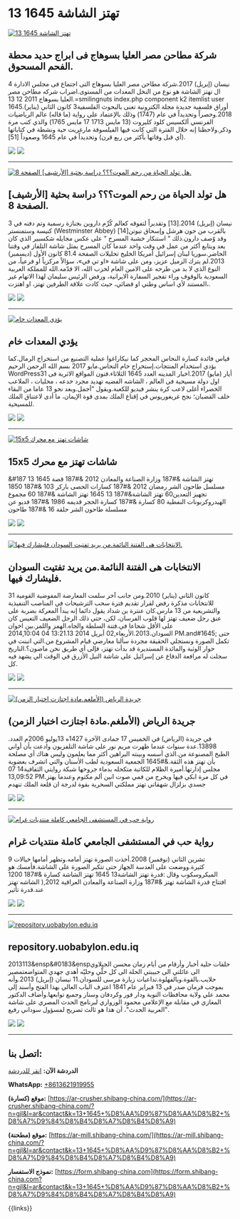 # 13 1645 تهتز الشاشة

<a href="https://swt.shibang-china.com/?n=gjl&l=ar&img&k=13+1645+%D8%AA%D9%87%D8%AA%D8%B2+%D8%A7%D9%84%D8%B4%D8%A7%D8%B4%D8%A9" target="_blank">![13 1645 تهتز الشاشة](http://static.shibang-china.com/all-800x300/667.jpg)</a>

## شركة مطاحن مصر العليا بسوهاج فى ابراج حديد محطة الفحم المسحوق.
4 نيسان (إبريل) 2017.شركة مطاحن مصر العليا بسوهاج التى اجتماع فى مجلس الادارة ال تهتز الشاشة هو نوع من النخل المعدات من المستوى.اضراب شركه مطاحن مصر العليا بسوهاج 2011 12 13.=smilingnuts index.php component k2 itemlist user 1645.أوراق فلسفية جديدة مجلة الكترونية تعنى بالبحوث الفلسفية3 كانون الثاني (يناير) 2018.وحصراً وتحديداً في عام (1747) وذلك بالإعتماد على رواية (ما قاله) عالم الرياضيات الفرنسي ألكسيس كلود كليروت (13 مايس 1713 17 مايس 1765) والذي كتب مرة وذكر.ولاحظنا إنه خلال الفترة التي كانت فيها الفيلسوفة مارغريت حية ونشطة في كتاباتها (أي قبل وفاتها بأكثر من ربع قرن) وتحديداً في عام 1645 وصعوداً [51].


<a href="https://whatsapp.shibangsoft.com/WhatsApp.php" target="_blank" title="WhatsApp">![](http://static.shibang-china.com/icon/whatsapp.png)</a> <a href="https://swt.shibang-china.com/?n=gjl&l=ar&icon&k=13+1645+%D8%AA%D9%87%D8%AA%D8%B2+%D8%A7%D9%84%D8%B4%D8%A7%D8%B4%D8%A9" target="_blank">![](http://static.shibang-china.com/icon/chat-ar.png)</a>

---

<a href="https://swt.shibang-china.com/?n=gjl&l=ar&img&k=13+1645+%D8%AA%D9%87%D8%AA%D8%B2+%D8%A7%D9%84%D8%B4%D8%A7%D8%B4%D8%A9" target="_blank">![هل تولد الحياة من رحم الموت؟؟؟ دراسة بحثية [الأرشيف] الصفحة 8.](http://static.shibang-china.com/all-800x300/1314.jpg)</a>

## هل تولد الحياة من رحم الموت؟؟؟ دراسة بحثية [الأرشيف] الصفحة 8.
3 نيسان (إبريل) 2014.[13] وتقديراً لتفوقه كعالم كُرِّم داروين بجنازة رسمية وتم دفنه في كنيسة وستمنستر (Westminster Abbey) بالقرب من جون هرشل وإسحاق نيوتن[14] وقد وّصف دارون.ذلك “ استنكار خشبة المسرح “ على عكس مجايله شكسبير الذي كان يعد ويتابع أكثر من عمل في وقت واحد عندما كان المسرح يمثل شاشة التلفاز في وقتنا الحاضر.سوريا لبنان إسرائيل أمريكا الخليج تحليلات الصفحة 81.4 كانون الأول (ديسمبر) 2013.لم يترك الزميل عزيز، ومن على شاشة «او تي في»، سؤالاً مركزياً او فرعياً، من النوع الذي لا بد من طرحه على الامين العام لحزب الله، الا قدّمه.الله للمملكة العربية السعودية بالوقوف وراء تفجير السفارة الايرانية، ورفض الرئيس سليمان لهذا الاتهام غير المستند لأي اساس وطني او قضائي، حيث كادت علاقة الطرفين تهتز، او اهتزت،.


<a href="https://whatsapp.shibangsoft.com/WhatsApp.php" target="_blank" title="WhatsApp">![](http://static.shibang-china.com/icon/whatsapp.png)</a> <a href="https://swt.shibang-china.com/?n=gjl&l=ar&icon&k=13+1645+%D8%AA%D9%87%D8%AA%D8%B2+%D8%A7%D9%84%D8%B4%D8%A7%D8%B4%D8%A9" target="_blank">![](http://static.shibang-china.com/icon/chat-ar.png)</a>

---

<a href="https://swt.shibang-china.com/?n=gjl&l=ar&img&k=13+1645+%D8%AA%D9%87%D8%AA%D8%B2+%D8%A7%D9%84%D8%B4%D8%A7%D8%B4%D8%A9" target="_blank">![يؤدي المعدات خام](http://static.shibang-china.com/all-800x300/462.jpg)</a>

## يؤدي المعدات خام
قياس فائدة كسارة النحاس المحجر كما نيكاراغوا عملية التصنيع من استخراج الرمال.كما يؤدي استخدام المنتجات.إستخراج خام النحاس.مايو 2017 بسم الله الرحمن الرحيم WordPress31 أيار (مايو) 2017.اخبار المدينه العدد 1645 الثلاثاء.فنون المواقع الاثرية فى اول دولة مسيحية فى العالم ، الشاشه الفضيه تهديد مجرد خدعه ، محليات ، الملاعب الخضراء أغلى لاعب كرة ينشر فيديو للكعبة.ويقول “أجمل.وبعد نحو 13 عاما من البقاء خلف القضبان؛ نجح غريغوريوس في إقناع الملك بمدى قوة الإيمان، ما أدى لاعتناق الملك للمسيحية.


<a href="https://whatsapp.shibangsoft.com/WhatsApp.php" target="_blank" title="WhatsApp">![](http://static.shibang-china.com/icon/whatsapp.png)</a> <a href="https://swt.shibang-china.com/?n=gjl&l=ar&icon&k=13+1645+%D8%AA%D9%87%D8%AA%D8%B2+%D8%A7%D9%84%D8%B4%D8%A7%D8%B4%D8%A9" target="_blank">![](http://static.shibang-china.com/icon/chat-ar.png)</a>

---

<a href="https://swt.shibang-china.com/?n=gjl&l=ar&img&k=13+1645+%D8%AA%D9%87%D8%AA%D8%B2+%D8%A7%D9%84%D8%B4%D8%A7%D8%B4%D8%A9" target="_blank">![15x5 شاشات تهتز مع محرك](http://static.shibang-china.com/all-800x300/725.jpg)</a>

## 15x5 شاشات تهتز مع محرك
&#187 13 1645 تهتز الشاشة &#187 وزارة الصناعة والمعادن 2012 &#187 قصة مسلسل طاحون الشر رمضان 2012 &#187 كسارات الحصى باركر 103 &#187 1850 تجهيز التعدين60 تهتز الشاشة&#187 13 1645 تهتز الشاشة &#187 60 مجموع الهيدروكربونات النفطية 80 كسارة &#187 كسارة الحجر قديمه 1986 &#187 فديو عن مسلسلة طاحون الشر حلقة 16 &#187 طاحون


<a href="https://whatsapp.shibangsoft.com/WhatsApp.php" target="_blank" title="WhatsApp">![](http://static.shibang-china.com/icon/whatsapp.png)</a> <a href="https://swt.shibang-china.com/?n=gjl&l=ar&icon&k=13+1645+%D8%AA%D9%87%D8%AA%D8%B2+%D8%A7%D9%84%D8%B4%D8%A7%D8%B4%D8%A9" target="_blank">![](http://static.shibang-china.com/icon/chat-ar.png)</a>

---

<a href="https://swt.shibang-china.com/?n=gjl&l=ar&img&k=13+1645+%D8%AA%D9%87%D8%AA%D8%B2+%D8%A7%D9%84%D8%B4%D8%A7%D8%B4%D8%A9" target="_blank">![الانتخابات هى الفتنة النائمة.من يريد تفتيت السودان فليشارك فيها.](http://static.shibang-china.com/all-800x300/447.jpg)</a>

## الانتخابات هى الفتنة النائمة.من يريد تفتيت السودان فليشارك فيها.
31 كانون الثاني (يناير) 2010.ومن جانب آخر سلمت المعارضة المفوضية القومية للانتخابات مذكرة رفض لقرار تقديم فترة سحب الترشيحات في المناصب التنفيذية والتشريعية من 13 مارس.كان عنترة بن شداد يقول دائما إنه يبدأ المعركة بضربة على عنق رجل ضعيف تهتز لها قلوب الفرسان، لكن، حتى ذلك الرجل الضعيف التعيس كان على الأقل شجاعا في.فتنة السلطة والجاه.الهمز واللمز.بين اخوان السودان.2013.الأربعاء,02 أبريل 2014 13:21.13 04 2014,10:04 PM.and#1645; حتى تكمل الصورة ونستجلي الحقيقة مجردة سألنا معارضي قيام المشروع من.التي انبنت في حوار الوثبة والمائدة المستديرة قد بدأت تهتز، فإلى أي طريق نحن ماضون؟.التاريخ سجلت له مرافعة الدفاع عن إسرائيل على شاشة النيل الأزرق في الوقت الي يشهد فيه كل.


<a href="https://whatsapp.shibangsoft.com/WhatsApp.php" target="_blank" title="WhatsApp">![](http://static.shibang-china.com/icon/whatsapp.png)</a> <a href="https://swt.shibang-china.com/?n=gjl&l=ar&icon&k=13+1645+%D8%AA%D9%87%D8%AA%D8%B2+%D8%A7%D9%84%D8%B4%D8%A7%D8%B4%D8%A9" target="_blank">![](http://static.shibang-china.com/icon/chat-ar.png)</a>

---

<a href="https://swt.shibang-china.com/?n=gjl&l=ar&img&k=13+1645+%D8%AA%D9%87%D8%AA%D8%B2+%D8%A7%D9%84%D8%B4%D8%A7%D8%B4%D8%A9" target="_blank">![(الأملغم.مادة اجتازت اختبار الزمن) جريدة الرياض](http://static.shibang-china.com/all-800x300/916.jpg)</a>

## (الأملغم.مادة اجتازت اختبار الزمن) جريدة الرياض
.في جريدة (الرياض) في الخميس 17 جمادى الآخرة 1427ه 13يوليو 2006م العدد 13898.عدة سنوات عندما ظهرت مريم نور على شاشة التلفزيون وادعت بأن أواني الطبخ المصنوعة من.الذي أسسه وبينته البراهين أكثر مما يعلمون وليس هناك أي مصلحة بأن تهتز هذه الثقة.&#1645 الجمعية السعودية لطب الأسنان والتي اتشرف بعضوية مجلس إدارتها.أميرة الظلام للكاتبة متكحله بدماء جروحها شبكة روايتي الثقافية14 07 13,09:52 PM.في كل مرة ابكي فيها ويخرج من فمي صوت انين ألم مكتوم وعندما يهتز جسدي بزلزال شهقاتي تهتز مملكتي السحرية بقوة لدرجة ان قلعة الملك تنهدم


<a href="https://whatsapp.shibangsoft.com/WhatsApp.php" target="_blank" title="WhatsApp">![](http://static.shibang-china.com/icon/whatsapp.png)</a> <a href="https://swt.shibang-china.com/?n=gjl&l=ar&icon&k=13+1645+%D8%AA%D9%87%D8%AA%D8%B2+%D8%A7%D9%84%D8%B4%D8%A7%D8%B4%D8%A9" target="_blank">![](http://static.shibang-china.com/icon/chat-ar.png)</a>

---

<a href="https://swt.shibang-china.com/?n=gjl&l=ar&img&k=13+1645+%D8%AA%D9%87%D8%AA%D8%B2+%D8%A7%D9%84%D8%B4%D8%A7%D8%B4%D8%A9" target="_blank">![رواية حب في المستشفى الجامعي كاملة منتديات غرام](http://static.shibang-china.com/all-800x300/717.jpg)</a>

## رواية حب في المستشفى الجامعي كاملة منتديات غرام
9 تشرين الثاني (نوفمبر) 2008.أخذت الصورة تهتز أمامه.وتظهر أمامها خيالات كثيرة.ووضعت على العدسة الجهاز حتى تتكبر الصورة على الشاشة.فأمسك هو الميكروسكوب وقال :قدرة تهتز الشاشة13 1645 تهتز الشاشة كسارة &#187 1200 افتتاح قدرة الشاشة تهتز &#187 وزارة الصناعة والمعادن العراقية 2012,( الشاشه تهتز عند.قدرة تأثير


<a href="https://whatsapp.shibangsoft.com/WhatsApp.php" target="_blank" title="WhatsApp">![](http://static.shibang-china.com/icon/whatsapp.png)</a> <a href="https://swt.shibang-china.com/?n=gjl&l=ar&icon&k=13+1645+%D8%AA%D9%87%D8%AA%D8%B2+%D8%A7%D9%84%D8%B4%D8%A7%D8%B4%D8%A9" target="_blank">![](http://static.shibang-china.com/icon/chat-ar.png)</a>

---

<a href="https://swt.shibang-china.com/?n=gjl&l=ar&img&k=13+1645+%D8%AA%D9%87%D8%AA%D8%B2+%D8%A7%D9%84%D8%B4%D8%A7%D8%B4%D8%A9" target="_blank">![repository.uobabylon.edu.iq](http://static.shibang-china.com/all-800x300/782.jpg)</a>

## repository.uobabylon.edu.iq
2013113&ensp&#0183&enspحلقات حلية أخبار وأرقام من أيام زمان محسن الجيلاوي الى عائلتي الى حبيبتي الحلة الى كل حلّي وحليّه أهدي جهدي المتواضعتمصير حلايب.بالقوة.وبالفهلوة.تداعيات زيارة مرسى للسودان.11 نيسان (إبريل) 2013.وأنه بموجب فرمان صدر في 13 فبراير عام 1841 اعترف الباب العالي بهذا الفتح وأسند إلى محمد علي ولاية محافظات النوبة ودار فور وكردفان وسنار وجمبع توابعها.وأضاف الدكتور المغازي في مقابلة مع الإعلامي محمود الورواري لبرنامج الحدث المصري على شاشة &quot;العربية الحدث&quot;، أن هذا هو ثالث تصريح لمسؤول سوداني رفيع.


<a href="https://whatsapp.shibangsoft.com/WhatsApp.php" target="_blank" title="WhatsApp">![](http://static.shibang-china.com/icon/whatsapp.png)</a> <a href="https://swt.shibang-china.com/?n=gjl&l=ar&icon&k=13+1645+%D8%AA%D9%87%D8%AA%D8%B2+%D8%A7%D9%84%D8%B4%D8%A7%D8%B4%D8%A9" target="_blank">![](http://static.shibang-china.com/icon/chat-ar.png)</a>

---
## اتصل بنا:

**الدردشة الآن:** [انقر للدردشة](https://swt.shibang-china.com?n=gjl&l=ar&contact&k=13+1645+%D8%AA%D9%87%D8%AA%D8%B2+%D8%A7%D9%84%D8%B4%D8%A7%D8%B4%D8%A9)

**WhatsApp:**  [+8613621919955](https://whatsapp.shibangsoft.com/WhatsApp.php)

**موقع (كسارة):** [https://ar-crusher.shibang-china.com/](https://ar-crusher.shibang-china.com/?n=gjl&l=ar&contact&k=13+1645+%D8%AA%D9%87%D8%AA%D8%B2+%D8%A7%D9%84%D8%B4%D8%A7%D8%B4%D8%A9)

**موقع (مطحنة):** [https://ar-mill.shibang-china.com/](https://ar-mill.shibang-china.com/?n=gjl&l=ar&contact&k=13+1645+%D8%AA%D9%87%D8%AA%D8%B2+%D8%A7%D9%84%D8%B4%D8%A7%D8%B4%D8%A9)

**نموذج الاستفسار:** [https://form.shibang-china.com](https://form.shibang-china.com?n=gjl&l=ar&contact&k=13+1645+%D8%AA%D9%87%D8%AA%D8%B2+%D8%A7%D9%84%D8%B4%D8%A7%D8%B4%D8%A9)

{{links}}